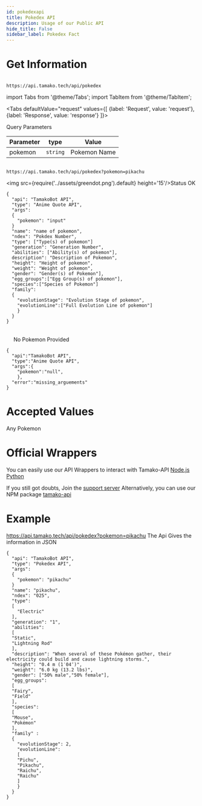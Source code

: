 ```yaml
---
id: pokedexapi
title: Pokedex API
description: Usage of our Public API
hide_title: False
sidebar_label: Pokedex Fact
---
```


# Get Information
```

https://api.tamako.tech/api/pokedex

```

import Tabs from '@theme/Tabs';
import TabItem from '@theme/TabItem';

<Tabs
  defaultValue="request"
  values={[
    {label: 'Request', value: 'request'},
    {label: 'Response', value: 'response'}
  ]}>
  <TabItem value="request">

  Query Parameters

  | Parameter | type | Value |
  |-|-|-|
  | pokemon | `string` | Pokemon Name |

  </TabItem>

  <TabItem value="response">

  ```

  https://api.tamako.tech/api/pokedex?pokemon=pikachu

  ```

  <img src={require('../assets/greendot.png').default} height='15'/>Status OK

```
{
  "api": "TamakoBot API",
  "type": "Anime Quote API",
  "args":
  {
    "pokemon": "input"
  }
  "name": "name of pokemon",
  "ndex": "Pokdex Number",
  "type": ["Type(s) of pokemon"]
  "generation": "Generation Number",
  "abilities": ["Ability(s) of pokemon"],
  description": "Description of Pokemon",
  "height": "Height of pokemon",
  "weight": "Weight of pokemon",
  "gender": "Gender(s) of Pokemon"],
  "egg_groups":["Egg Group(s) of pokemon"],
  "species":["Species of Pokemon"]
  "family":
  {
    "evolutionStage": "Evolution Stage of pokemon",
    "evolutionLine":["Full Evolution Line of pokemon"]
    }
  }
}
```

<br/>
<img src={require('../assets/reddot.png').default} height='15'/> No Pokemon Provided

```
{
  "api":"TamakoBot API",
  "type":"Anime Quote API",
  "args":{
    "pokemon":"null",
    },
  "error":"missing_arguements"
}
```

  </TabItem>
</Tabs>

# Accepted Values

Any Pokemon

# Official Wrappers 

You can easily use our API Wrappers to interact with Tamako-API
[Node.js](https://www.npmjs.com/package/tamako-api)
[Python](https://github.com/DaftDevelopment/Tamako.py)

If you still got doubts, Join the [support server](https://support.tamako.tech/)
Alternatively, you can use our NPM package [tamako-api](https://www.npmjs.com/package/tamako-api)

# Example

 https://api.tamako.tech/api/pokedex?pokemon=pikachu
The Api Gives the information in JSON
```
{
  "api": "TamakoBot API",
  "type": "Pokedex API",
  "args":
  {
    "pokemon": "pikachu"
  }
  "name": "pikachu",
  "ndex": "025",
  "type":
  [
    "Electric"
  ],
  "generation": "1",
  "abilities":
  [
  "Static",
  "Lightning Rod"
  ],
  "description": "When several of these Pokémon gather, their electricity could build and cause lightning storms.",
  "height": "0.4 m (1′04″)",
  "weight": "6.0 kg (13.2 lbs)",
  "gender": ["50% male","50% female"],
  "egg_groups":
  [
  "Fairy",
  "Field"
  ],
  "species":
  [
  "Mouse",
  "Pokémon"
  ],
  "family" :
  {
    "evolutionStage": 2,
    "evolutionLine":
    [
    "Pichu",
    "Pikachu",
    "Raichu",
    "Raichu"
    ]
    }
  }
}
```
